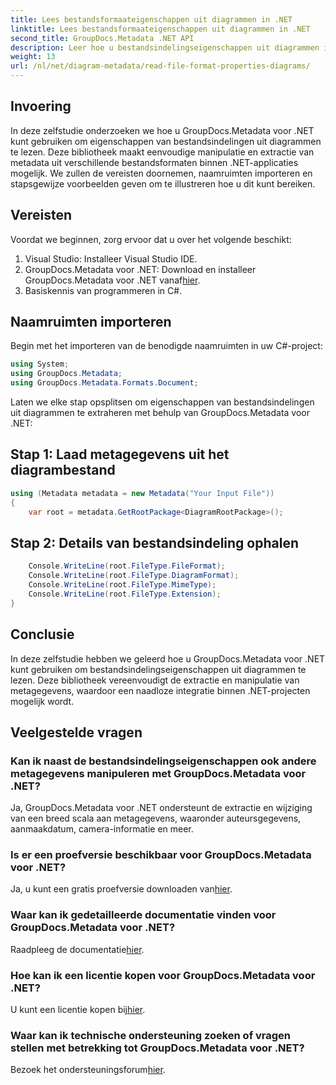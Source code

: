 ```yaml
---
title: Lees bestandsformaateigenschappen uit diagrammen in .NET
linktitle: Lees bestandsformaateigenschappen uit diagrammen in .NET
second_title: GroupDocs.Metadata .NET API
description: Leer hoe u bestandsindelingseigenschappen uit diagrammen in .NET kunt lezen met behulp van GroupDocs.Metadata. Extraheer moeiteloos gedetailleerde metadata.
weight: 13
url: /nl/net/diagram-metadata/read-file-format-properties-diagrams/
---
```

## Invoering
In deze zelfstudie onderzoeken we hoe u GroupDocs.Metadata voor .NET kunt gebruiken om eigenschappen van bestandsindelingen uit diagrammen te lezen. Deze bibliotheek maakt eenvoudige manipulatie en extractie van metadata uit verschillende bestandsformaten binnen .NET-applicaties mogelijk. We zullen de vereisten doornemen, naamruimten importeren en stapsgewijze voorbeelden geven om te illustreren hoe u dit kunt bereiken.

## Vereisten
Voordat we beginnen, zorg ervoor dat u over het volgende beschikt:
1. Visual Studio: Installeer Visual Studio IDE.
2.  GroupDocs.Metadata voor .NET: Download en installeer GroupDocs.Metadata voor .NET vanaf[hier](https://releases.groupdocs.com/metadata/net/).
3. Basiskennis van programmeren in C#.

## Naamruimten importeren
Begin met het importeren van de benodigde naamruimten in uw C#-project:
```csharp
using System;
using GroupDocs.Metadata;
using GroupDocs.Metadata.Formats.Document;
```

Laten we elke stap opsplitsen om eigenschappen van bestandsindelingen uit diagrammen te extraheren met behulp van GroupDocs.Metadata voor .NET:
## Stap 1: Laad metagegevens uit het diagrambestand
```csharp
using (Metadata metadata = new Metadata("Your Input File"))
{
    var root = metadata.GetRootPackage<DiagramRootPackage>();
```
## Stap 2: Details van bestandsindeling ophalen
```csharp
    Console.WriteLine(root.FileType.FileFormat);
    Console.WriteLine(root.FileType.DiagramFormat);
    Console.WriteLine(root.FileType.MimeType);
    Console.WriteLine(root.FileType.Extension);
}
```

## Conclusie
In deze zelfstudie hebben we geleerd hoe u GroupDocs.Metadata voor .NET kunt gebruiken om bestandsindelingseigenschappen uit diagrammen te lezen. Deze bibliotheek vereenvoudigt de extractie en manipulatie van metagegevens, waardoor een naadloze integratie binnen .NET-projecten mogelijk wordt.

## Veelgestelde vragen
### Kan ik naast de bestandsindelingseigenschappen ook andere metagegevens manipuleren met GroupDocs.Metadata voor .NET?
Ja, GroupDocs.Metadata voor .NET ondersteunt de extractie en wijziging van een breed scala aan metagegevens, waaronder auteursgegevens, aanmaakdatum, camera-informatie en meer.
### Is er een proefversie beschikbaar voor GroupDocs.Metadata voor .NET?
 Ja, u kunt een gratis proefversie downloaden van[hier](https://releases.groupdocs.com/).
### Waar kan ik gedetailleerde documentatie vinden voor GroupDocs.Metadata voor .NET?
 Raadpleeg de documentatie[hier](https://tutorials.groupdocs.com/metadata/net/).
### Hoe kan ik een licentie kopen voor GroupDocs.Metadata voor .NET?
 U kunt een licentie kopen bij[hier](https://purchase.groupdocs.com/buy).
### Waar kan ik technische ondersteuning zoeken of vragen stellen met betrekking tot GroupDocs.Metadata voor .NET?
 Bezoek het ondersteuningsforum[hier](https://forum.groupdocs.com/c/metadata/14).